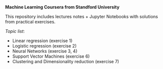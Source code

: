 **Machine Learning Coursera from Standford University**

This repository includes lectures notes + Jupyter Notebooks with solutions from practical exercises.

*Topic list*:
- Linear regression (exercise 1)
- Logistic regression (exercise 2)
- Neural Networks (exercise 3, 4)
- Support Vector Machines (exercise 6)
- Clustering and Dimensionality reduction (exercise 7)
